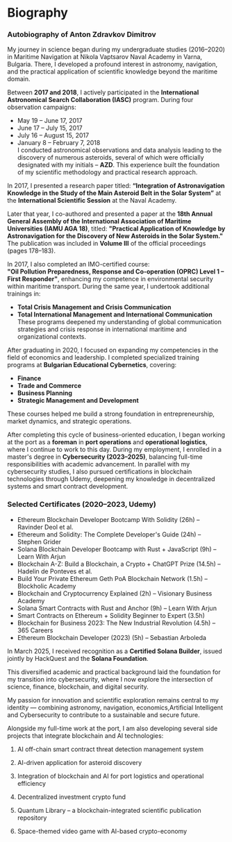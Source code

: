 # Biography
### &#x20;Autobiography of Anton Zdravkov Dimitrov

My journey in science began during my undergraduate studies (2016–2020) in Maritime Navigation at Nikola Vaptsarov Naval Academy in Varna, Bulgaria. There, I developed a profound interest in astronomy, navigation, and the practical application of scientific knowledge beyond the maritime domain.

Between **2017 and 2018**, I actively participated in the **International Astronomical Search Collaboration (IASC)** program. During four observation campaigns:

- May 19 – June 17, 2017
- June 17 – July 15, 2017
- July 16 – August 15, 2017
- January 8 – February 7, 2018\
  I conducted astronomical observations and data analysis leading to the discovery of numerous asteroids, several of which were officially designated with my initials – **AZD**. This experience built the foundation of my scientific methodology and practical research approach.

In 2017, I presented a research paper titled:
**“Integration of Astronavigation Knowledge in the Study of the Main Asteroid Belt in the Solar System”** at the **International Scientific Session** at the Naval Academy.

Later that year, I co-authored and presented a paper at the **18th Annual General Assembly of the International Association of Maritime Universities (IAMU AGA 18)**, titled:
**"Practical Application of Knowledge by Astronavigation for the Discovery of New Asteroids in the Solar System."** The publication was included in **Volume III** of the official proceedings (pages 178–183).

In 2017, I also completed an IMO-certified course:\
**"Oil Pollution Preparedness, Response and Co-operation (OPRC) Level 1 – First Responder"**, enhancing my competence in environmental security within maritime transport. During the same year, I undertook additional trainings in:

- **Total Crisis Management and Crisis Communication**
- **Total International Management and International Communication**\
  These programs deepened my understanding of global communication strategies and crisis response in international maritime and organizational contexts.

After graduating in 2020, I focused on expanding my competencies in the field of economics and leadership. I completed specialized training programs at **Bulgarian Educational Cybernetics**, covering:

- **Finance**
- **Trade and Commerce**
- **Business Planning**
- **Strategic Management and Development**

These courses helped me build a strong foundation in entrepreneurship, market dynamics, and strategic operations.

After completing this cycle of business-oriented education, I began working at the port as a **foreman** in **port operations** and **operational logistics**, where I continue to work to this day. During my employment, I enrolled in a master's degree in **Cybersecurity (2023–2025)**, balancing full-time responsibilities with academic advancement. In parallel with my cybersecurity studies, I also pursued certifications in blockchain technologies through Udemy, deepening my knowledge in decentralized systems and smart contract development.

### Selected Certificates (2020–2023, Udemy)

- Ethereum Blockchain Developer Bootcamp With Solidity (26h) – Ravinder Deol et al.
- Ethereum and Solidity: The Complete Developer's Guide (24h) – Stephen Grider
- Solana Blockchain Developer Bootcamp with Rust + JavaScript (9h) – Learn With Arjun
- Blockchain A-Z: Build a Blockchain, a Crypto + ChatGPT Prize (14.5h) – Hadelin de Ponteves et al.
- Build Your Private Ethereum Geth PoA Blockchain Network (1.5h) – Blockholic Academy
- Blockchain and Cryptocurrency Explained (2h) – Visionary Business Academy
- Solana Smart Contracts with Rust and Anchor (9h) – Learn With Arjun
- Smart Contracts on Ethereum + Solidity Beginner to Expert (3.5h)
- Blockchain for Business 2023: The New Industrial Revolution (4.5h) – 365 Careers
- Ethereum Blockchain Developer (2023) (5h) – Sebastian Arboleda

In March 2025, I received recognition as a **Certified Solana Builder**, issued jointly by HackQuest and the **Solana Foundation**.



This diversified academic and practical background laid the foundation for my transition into cybersecurity, where I now explore the intersection of science, finance, blockchain, and digital security.

My passion for innovation and scientific exploration remains central to my identity — combining astronomy, navigation, economics,Artificial Intelligent and Cybersecurity to contribute to a sustainable and secure future.

Alongside my full-time work at the port, I am also developing several side projects that integrate blockchain and AI technologies:

1. AI off-chain smart contract threat detection management system

2. AI-driven application for asteroid discovery

3. Integration of blockchain and AI for port logistics and operational efficiency

4. Decentralized investment crypto fund

5. Quantum Library – a blockchain-integrated scientific publication repository

6. Space-themed video game with AI-based crypto-economy
